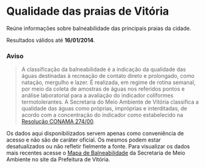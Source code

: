 # Qualidade das praias de Vitória

Reúne informações sobre balneabilidade das principais praias da cidade.

Resultados válidos até **16/01/2014**.

### Aviso

> A classificação da balneabilidade é a indicação da qualidade das águas destinadas à recreação de contato direto e prolongado, como natação, mergulho e lazer. É realizada, em regime de rotina semanal, por meio da coleta de amostras de águas nos referidos pontos e análise laboratorial para a avaliação do indicador coliformes termotolerantes. A Secretaria do Meio Ambiente de Vitória classifica a qualidade das águas como próprias, impróprias e interditadas, de acordo com a concentração do indicador como estabelecido na [Resolução CONAMA 274/00](http://legado.vitoria.es.gov.br/secretarias/meio/conama274-00.doc).

Os dados aqui disponibilizados servem apenas como conveniência de acesso e não são de caráter oficial. Os mesmos podem estar desatualizados ou não refletir fielmente a fonte. Para visualizar os dados mais recentes acesse o [Mapa de Balneabilidade](http://sistemas6.vitoria.es.gov.br/vol_balneabilidade/balneabilidade.php) da Secretaria de Meio Ambiente no site da Prefeitura de Vitória.
